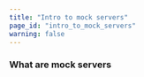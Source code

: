 ```yaml
---
title: "Intro to mock servers"
page_id: "intro_to_mock_servers"
warning: false
---
```



### What are mock servers
